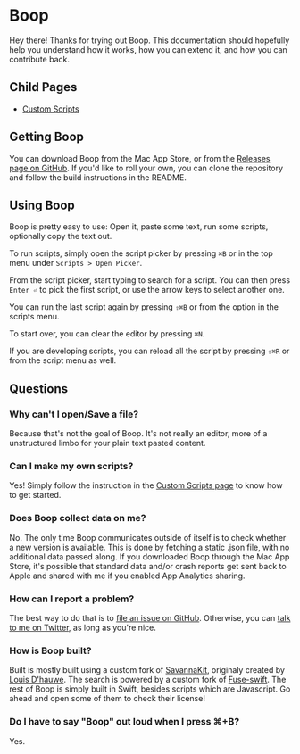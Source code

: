 # Boop

Hey there! Thanks for trying out Boop. This documentation should hopefully help you understand how it works, how you can extend it, and how you can contribute back.

## Child Pages

 - [Custom Scripts](CustomScripts.md)

## Getting Boop

You can download Boop from the Mac App Store, or from the [Releases page on GitHub](https://github.com/IvanMathy/Boop/releases). If you'd like to roll your own, you can clone the repository and follow the build instructions in the README.

## Using Boop

Boop is pretty easy to use: Open it, paste some text, run some scripts, optionally copy the text out.

To run scripts, simply open the script picker by pressing `⌘B` or in the top menu under `Scripts > Open Picker`. 

From the script picker, start typing to search for a script. You can then press `Enter ⏎` to pick the first script, or use the arrow keys to select another one. 

You can run the last script again by pressing `⇧⌘B` or from the option in the scripts menu.

To start over, you can clear the editor by pressing `⌘N`. 

If you are developing scripts, you can reload all the script by pressing `⇧⌘R` or  from the script menu as well.

## Questions

### Why can't I open/Save a file?

Because that's not the goal of Boop. It's not really an editor, more of a unstructured limbo for your plain text pasted content.

### Can I make my own scripts?

Yes! Simply follow the instruction in the [Custom Scripts page](CustomScripts.md) to know how to get started.

### Does Boop collect data on me?

No. The only time Boop communicates outside of itself is to check whether a new version is available. This is done by fetching a static .json file, with no additional data passed along. If you downloaded Boop through the Mac App Store, it's possible that standard data and/or crash reports get sent back to Apple and shared with me if you enabled App Analytics sharing.

### How can I report a problem?

The best way to do that is to [file an issue on GitHub](https://github.com/IvanMathy/Boop/issues/new). Otherwise, you can [talk to me on Twitter](https://twitter.com/OKatBest), as long as you're nice.

### How is Boop built?

Built is mostly built using a custom fork of [SavannaKit](https://github.com/IvanMathy/savannakit), originaly created by [Louis D'hauwe](http://twitter.com/LouisDhauwe). The search is powered by a custom fork of [Fuse-swift](https://github.com/IvanMathy/fuse-swift). The rest of Boop is simply built in Swift, besides scripts which are Javascript. Go ahead and open some of them to check their license!

### Do I have to say "Boop" out loud when I press ⌘+B?

Yes.

